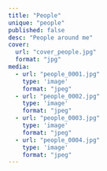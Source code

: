 ```yaml
---
title: "People"
unique: "people"
published: false
desc: "People around me"
cover:
  url: "cover_people.jpg"
  format: "jpg"
media:
  - url: "people_0001.jpg"
    type: 'image'
    format: "jpeg"
  - url: "people_0002.jpg"
    type: 'image'
    format: "jpeg"
  - url: "people_0003.jpg"
    type: 'image'
    format: "jpeg"
  - url: "people_0004.jpg"
    type: 'image'
    format: "jpeg"
---
```

